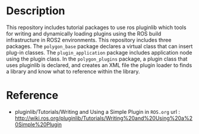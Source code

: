 # Description
This repository includes tutorial packages to use ros pluginlib which tools for writing and dynamically loading plugins using the ROS build infrastructure in ROS2 environments. This repository includes three packages. The `polygon_base` package declares a virtual class that can insert plug-in classes. The `plugin_application` package includes application node using the plugin class. In the `polygon_plugins` package, a plugin class that uses pluginlib is declared, and creates an XML file the plugin loader to finds a library and know what to reference within the library.

# Reference
- pluginlib/Tutorials/Writing and Using a Simple Plugin in ``ROS.org``
url : http://wiki.ros.org/pluginlib/Tutorials/Writing%20and%20Using%20a%20Simple%20Plugin

